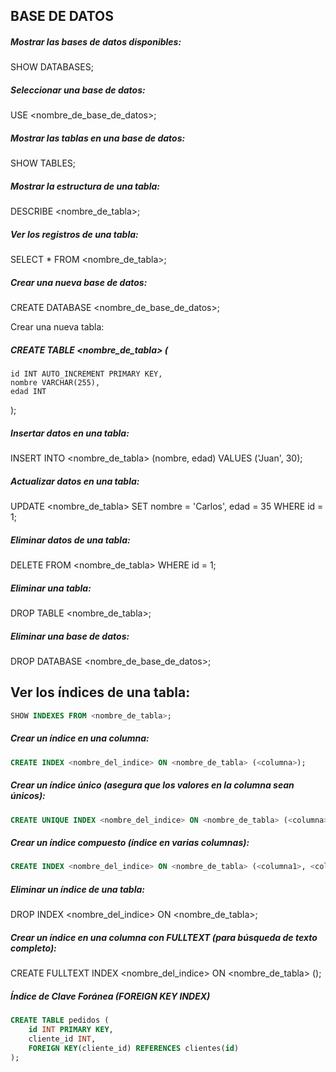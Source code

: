 ## BASE DE DATOS

##### Mostrar las bases de datos disponibles:
SHOW DATABASES;

##### Seleccionar una base de datos:
USE <nombre_de_base_de_datos>;

##### Mostrar las tablas en una base de datos:
SHOW TABLES;

##### Mostrar la estructura de una tabla:
DESCRIBE <nombre_de_tabla>;

##### Ver los registros de una tabla:
SELECT * FROM <nombre_de_tabla>;

##### Crear una nueva base de datos:
CREATE DATABASE <nombre_de_base_de_datos>;


Crear una nueva tabla:
##### CREATE TABLE <nombre_de_tabla> (
    id INT AUTO_INCREMENT PRIMARY KEY,
    nombre VARCHAR(255),
    edad INT
);

##### Insertar datos en una tabla:
INSERT INTO <nombre_de_tabla> (nombre, edad)
VALUES ('Juan', 30);

##### Actualizar datos en una tabla:
UPDATE <nombre_de_tabla>
SET nombre = 'Carlos', edad = 35
WHERE id = 1;

#####  Eliminar datos de una tabla:
DELETE FROM <nombre_de_tabla>
WHERE id = 1;

##### Eliminar una tabla:
 DROP TABLE <nombre_de_tabla>;

 ##### Eliminar una base de datos:
 DROP DATABASE <nombre_de_base_de_datos>;

 ## Ver los índices de una tabla:
```sql
SHOW INDEXES FROM <nombre_de_tabla>;
```

##### Crear un índice en una columna:
```sql
CREATE INDEX <nombre_del_indice> ON <nombre_de_tabla> (<columna>);
```
##### Crear un índice único (asegura que los valores en la columna sean únicos):
```sql
CREATE UNIQUE INDEX <nombre_del_indice> ON <nombre_de_tabla> (<columna>);
```
##### Crear un índice compuesto (índice en varias columnas):
```sql
CREATE INDEX <nombre_del_indice> ON <nombre_de_tabla> (<columna1>, <columna2>);
```
##### Eliminar un índice de una tabla:
DROP INDEX <nombre_del_indice> ON <nombre_de_tabla>;


##### Crear un índice en una columna con FULLTEXT (para búsqueda de texto completo):
CREATE FULLTEXT INDEX <nombre_del_indice> ON <nombre_de_tabla> (<columna>);

##### Índice de Clave Foránea (FOREIGN KEY INDEX)
```sql
CREATE TABLE pedidos (
    id INT PRIMARY KEY,
    cliente_id INT,
    FOREIGN KEY(cliente_id) REFERENCES clientes(id)
);

```

